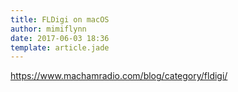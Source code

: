 ```yaml
---
title: FLDigi on macOS
author: mimiflynn
date: 2017-06-03 18:36
template: article.jade
---
```




https://www.machamradio.com/blog/category/fldigi/



